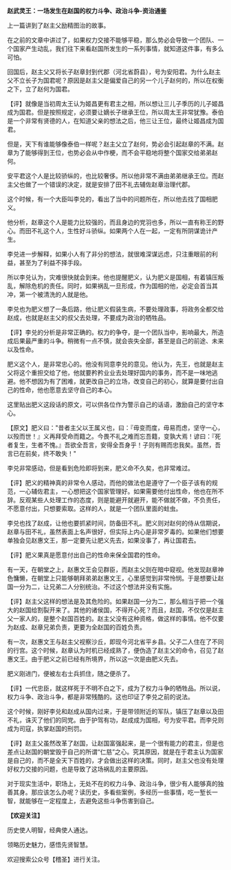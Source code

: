 **赵武灵王：一场发生在赵国的权力斗争、政治斗争-资治通鉴**

上一篇讲到了赵主父励精图治的故事。

在之前的文章中讲过了，如果权力交接不能够平稳，那么势必会导致一个团队、一个国家产生动乱，我们往下来看赵国所发生的一系列事情，就知道这件事，有多么可怕。

回国后，赵主父又将长子赵章封到代郡（河北省蔚县），号为安阳君。为什么赵主父不立长子为国君呢？原因是赵主父是偏爱自己的另一个儿子赵何的，所以在权衡之下，立了赵何为国君。

【评】就像是当初周太王认为姬昌更有君主之相，所以想让三儿子季历的儿子姬昌成为国君。但是按照规定，必须要让嫡长子继承王位，所以周太王非常犹豫。泰伯是一个非常有贤德的人，在知道父亲的想法之后，他三让王位，最终让姬昌成为国君。

但是，天下有谁能够像泰伯一样呢？赵主父立了赵何，势必会引起赵章的不满。赵章为了能够得到王位，也势必会从中作梗，而不会平稳地将整个国家交给弟弟赵何。

安平君这个人是比较骄纵的，也比较奢侈。所以他非常不满由弟弟继承王位。而赵主父也做了一个错误的决定，就是安排了田不礼去辅佐赵章治理代郡。

这个时候，有一个大臣叫李兑的，看出了当中的问题所在，所以他去找了国相肥义。

他分析，赵章这个人是能力比较强的，而且身边的党羽也多，所以一直有称王的野心。而田不礼这个人，生性好斗骄纵。如果两个人在一起，一定有所阴谋诡计产生。

李兑进一步解释，如果小人有了非分的想法，就很难深谋远虑，只注重眼前的利益，甚至为了利益不择手段。

所以李兑认为，灾难很快就会到来。他也提醒肥义，认为肥义是国相，有着镇压叛乱，解除危机的责任。同时，如果祸乱一旦形成，作为国相的他，必定会首当其冲，第一个被清洗的人就是他。

李兑也为肥义想了一条后路，他让肥义假装生病，不要处理政事，将政务全都交给赵成，也就是赵主父的叔父去处理，不要成为政治的牺牲品。

【评】李兑的分析是非常正确的。权力的争夺，是一个团队当中，影响最大，所造成后果最严重的斗争。稍微有一点不慎，就会丧失全部，甚至是自己的前途、未来以及性命。

肥义这个人，是非常忠心的。他没有同意李兑的意见。他认为，先王，也就是赵主父将这个重担交给了他，他就要矜矜业业去处理好国内的事务，而不是一味地逃避。他不想因为有了困难，就更改自己的立场，改变自己的初心，就算是要付出自己的性命，他也愿意去坚守自己的本心。

这里贴出肥义这段话的原文，可以供各位作为警示自己的话语，激励自己的坚守本心。

【原文】肥义曰："昔者主父以王属义也，曰：『毋变而度，毋易而虑，坚守一心，以殁而世！』义再拜受命而籍之。今畏不礼之难而忘吾籍，变孰大焉！谚曰：『死者复生，生者不愧。』吾欲全吾言，安得全吾身乎！子则有赐而忠我矣。虽然，吾言已在前矣，终不敢失！"

李兑非常感动，但是看到危险即将到来，肥义命不久矣，也非常难过。

【评】肥义的精神真的非常令人感动，而他的做法也是遵守了一个臣子该有的规范，一心辅佐君主，一心想把这个国家管理好。如果需要他付出性命，他也在所不辞。反观某些人处理工作的态度，则是能避开就避开，能不做就不做，不负责任，不愿意付出，只想要索取。这样的人，就是一个团队里面的蛀虫。

李兑也找了赵成，让他也要抓紧时间，防备田不礼。肥义则对赵何的侍从信期说，赵章与田不礼，虽然表面上名声很好，但实际上内心是非常歹毒的。如果他们想要单独会见赵惠文王，那一定要先让肥义先去，如果没事了，再让国君去。

【评】肥义果真是愿意付出自己的性命来保全国君的性命。

有一天，在朝堂之上，赵惠文王会见群臣，而赵主父则在暗中窥视。他发现赵章神色慵懒，在朝堂上只能够朝拜弟弟赵惠文王，心里感觉到非常怜悯。于是想要让赵国一分为二，让兄弟二人分别统治。不过这个想法并没有实施。

【评】赵主父这样的想法是及其危险的。如果赵国一分为二，那么相当于把一个强大的赵国给割裂开来了。其他的诸侯国，不得开心死？而且，赵国，不仅仅是赵主父一家人的，是整个赵国百姓的。赵主父没有这种资格，做这样的事情。他不仅要为赵成、赵章兄弟负责，更要为全赵国的百姓负责。

有一次，赵惠文王与赵主父视察沙丘，即现今河北省平乡县。父子二人住在了不同的行宫。这个时候，赵章认为时机已经成熟了，便伪造了赵主父的命令，召见了赵惠文王。由于肥义之前已经有所境界，所以这一次是由肥义先去。

肥义刚进门，便被左右士兵抓住，随之便杀了。

【评】一代忠臣，就这样死于不明不白之下，成为了权力斗争的牺牲品。所以说，权力斗争、政治斗争，都是非常残酷的。这也印证了李兑之前的说法。

这个时候，刚好李兑和赵成从国内过来，于是带领附近的军队，镇压了赵章以及田不礼，诛灭了他们的同党。由于护驾有功，赵成成为国相，号为安平君。而李兑则成为司寇，执掌赵国的刑罚。

【评】赵主父虽然改革了赵国，让赵国富强起来，是一个很有能力的君主，但是也差点让赵国的朝堂毁于自己的所谓“仁慈”之心。究其原因，就是在于君主认为国家是自己的，而不是全天下百姓的，才会做出这样的决策。同时，赵主父也没有处理好权力交接的问题，也是导致了这场祸乱的主要原因。

对于现实生活中，职场上，无处不在的权力斗争、政治斗争，很少有人能够真的独善其身。那应该怎么办呢？读历史，多看些案例，多经历一些事情，吃一堑长一智，就能够在一定程度上，去避免这些斗争伤害到自己。

**【欢迎关注】**

历史使人明智，经典使人通达。

领略历史魅力，感悟先贤智慧。

欢迎搜索公众号【稽圣】进行关注。


